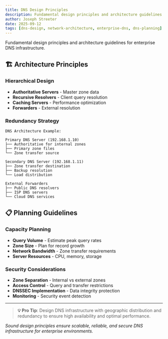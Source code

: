 ```yaml
---
title: DNS Design Principles
description: Fundamental design principles and architecture guidelines for enterprise DNS deployments
author: Joseph Streeter
date: 2025-09-12
tags: [dns-design, network-architecture, enterprise-dns, dns-planning]
---
```


Fundamental design principles and architecture guidelines for enterprise DNS infrastructure.

## 🏗️ Architecture Principles

### Hierarchical Design

- **Authoritative Servers** - Master zone data
- **Recursive Resolvers** - Client query resolution
- **Caching Servers** - Performance optimization
- **Forwarders** - External resolution

### Redundancy Strategy

```text
DNS Architecture Example:

Primary DNS Server (192.168.1.10)
├── Authoritative for internal zones
├── Primary zone files
└── Zone transfer source

Secondary DNS Server (192.168.1.11)
├── Zone transfer destination
├── Backup resolution
└── Load distribution

External Forwarders
├── Public DNS resolvers
├── ISP DNS servers
└── Cloud DNS services
```

## 📋 Planning Guidelines

### Capacity Planning

- **Query Volume** - Estimate peak query rates
- **Zone Size** - Plan for record growth
- **Network Bandwidth** - Zone transfer requirements
- **Server Resources** - CPU, memory, storage

### Security Considerations

- **Zone Separation** - Internal vs external zones
- **Access Control** - Query and transfer restrictions
- **DNSSEC Implementation** - Data integrity protection
- **Monitoring** - Security event detection

---

> **💡 Pro Tip**: Design DNS infrastructure with geographic distribution and redundancy to ensure high availability and optimal performance.

*Sound design principles ensure scalable, reliable, and secure DNS infrastructure for enterprise environments.*
